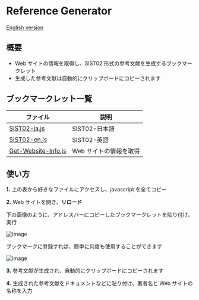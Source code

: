 # Reference Generator

[English version](https://github.com/otnkmk8d/Reference-Generator/blob/main/README-en.md)

## 概要

- Web サイトの情報を取得し、SIST02 形式の参考文献を生成するブックマークレット
- 生成した参考文献は自動的にクリップボードにコピーされます

## ブックマークレット一覧

| ファイル                                                                                             | 説明                   |
| ---------------------------------------------------------------------------------------------------- | ---------------------- |
| [SIST02-ja.js](https://github.com/otnkmk8d/Reference-Generator/blob/main/SIST02.js)                  | SIST02-日本語          |
| [SIST02-en.js](https://github.com/otnkmk8d/Reference-Generator/blob/main/SIST02-en.js)               | SIST02-英語            |
| [Get-Website-Info.js](https://github.com/otnkmk8d/Reference-Generator/blob/main/Get-Website-Info.js) | Web サイトの情報を取得 |

## 使い方

**1.** 上の表から好きなファイルにアクセスし、javascript を全てコピー

**2.** Web サイトを開き、**リロード**

下の画像のように、アドレスバーにコピーしたブックマークレットを貼り付け、実行

![image](https://github.com/otnkmk8d/Reference-Generator/assets/117816972/8647e7ff-9332-4351-98f5-ef3403588fa1)

ブックマークに登録すれば、簡単に何度も使用することができます

![image](https://github.com/otnkmk8d/Reference-Generator/assets/117816972/5abd7832-f48a-4c84-b0e0-8f28531290d6)

**3.** 参考文献が生成され、自動的にクリップボードにコピーされます

**4.** 生成された参考文献をドキュメントなどに貼り付け、著者名と Web サイトの名称を入力
